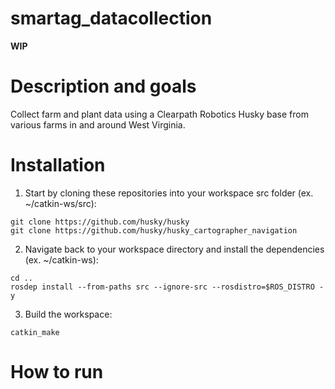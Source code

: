 # smartag_datacollection

**WIP**

# Description and goals
  Collect farm and plant data using a Clearpath Robotics Husky base from various farms in and around West Virginia.
  
# Installation
1. Start by cloning these repositories into your workspace src folder (ex. ~/catkin-ws/src):
```
git clone https://github.com/husky/husky
git clone https://github.com/husky/husky_cartographer_navigation
```
2. Navigate back to your workspace directory and install the dependencies (ex. ~/catkin-ws):
```
cd ..
rosdep install --from-paths src --ignore-src --rosdistro=$ROS_DISTRO -y
```
3. Build the workspace:
```
catkin_make
```
# How to run

  
